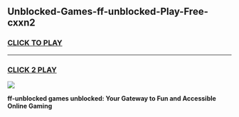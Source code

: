 
## Unblocked-Games-ff-unblocked-Play-Free-cxxn2
<h3>
<a href="https://premium76.site?title=ff-unblocked&ref=18A1">CLICK TO PLAY</a></h3>
<hr>

<h3>
<a href="https://premium76.site?title=ff-unblocked&ref=18A1">CLICK 2 PLAY</a>
  
</h3>

<a href="https://premium76.site?title=ff-unblocked&ref=18A1"><img src="https://clearcache.store/games.png"></a>


**ff-unblocked games unblocked: Your Gateway to Fun and Accessible Online Gaming**
